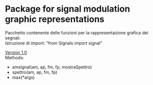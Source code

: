 # Package for signal modulation graphic representations

Pacchetto contenente delle funzioni per la rappresentazione grafica dei segnali.<br/>
Istruzione di import: "from Signals import signal"

<u>Version 1.0</u><br/>
Methods:
<ul>
    <li>amsignal(am, ap, fm, fp, mostraSpettro)</li>
    <li>spettro(am, ap, fm, fp)</li>
    <li>max(*args)</li>
</ul>
